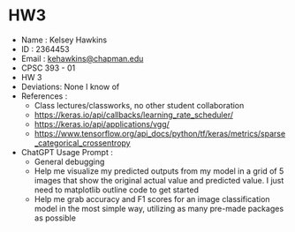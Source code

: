 # HW3

* Name : Kelsey Hawkins
* ID : 2364453
* Email : kehawkins@chapman.edu
* CPSC 393 - 01
* HW 3
* Deviations: None I know of
* References :
  * Class lectures/classworks, no other student collaboration
  * https://keras.io/api/callbacks/learning_rate_scheduler/
  * https://keras.io/api/applications/vgg/
  * https://www.tensorflow.org/api_docs/python/tf/keras/metrics/sparse_categorical_crossentropy
* ChatGPT Usage Prompt :
  * General debugging
  * Help me visualize my predicted outputs from my model in a grid of 5 images that show the original actual value and predicted value. I just need to matplotlib outline code to get started
  * Help me grab accuracy and F1 scores for an image classification model in the most simple way, utilizing as many pre-made packages as possible
